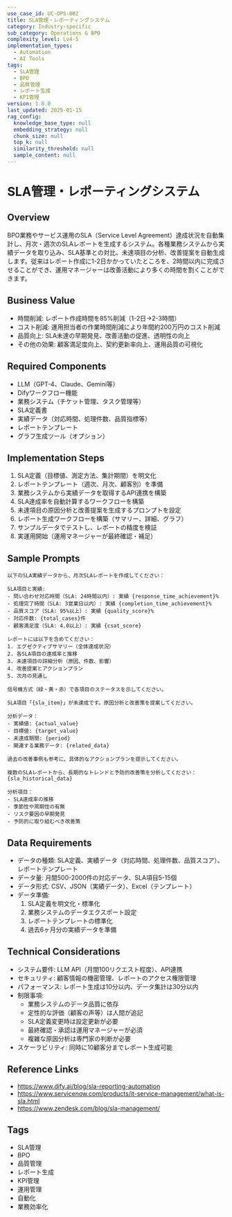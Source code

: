 ```yaml
---
use_case_id: UC-OPS-002
title: SLA管理・レポーティングシステム
category: Industry-specific
sub_category: Operations & BPO
complexity_level: Lv4-5
implementation_types:
  - Automation
  - AI Tools
tags:
  - SLA管理
  - BPO
  - 品質管理
  - レポート生成
  - KPI管理
version: 1.0.0
last_updated: 2025-01-15
rag_config:
  knowledge_base_type: null
  embedding_strategy: null
  chunk_size: null
  top_k: null
  similarity_threshold: null
  sample_content: null
---
```


# SLA管理・レポーティングシステム

## Overview

BPO業務やサービス運用のSLA（Service Level Agreement）達成状況を自動集計し、月次・週次のSLAレポートを生成するシステム。各種業務システムから実績データを取り込み、SLA基準との対比、未達項目の分析、改善提案を自動生成します。従来はレポート作成に1-2日かかっていたところを、2時間以内に完成させることができ、運用マネージャーは改善活動により多くの時間を割くことができます。

## Business Value

- 時間削減: レポート作成時間を85%削減（1-2日→2-3時間）
- コスト削減: 運用担当者の作業時間削減により年間約200万円のコスト削減
- 品質向上: SLA未達の早期発見、改善活動の促進、透明性の向上
- その他の効果: 顧客満足度向上、契約更新率向上、運用品質の可視化

## Required Components

- LLM（GPT-4、Claude、Gemini等）
- Difyワークフロー機能
- 業務システム（チケット管理、タスク管理等）
- SLA定義書
- 実績データ（対応時間、処理件数、品質指標等）
- レポートテンプレート
- グラフ生成ツール（オプション）

## Implementation Steps

1. SLA定義（目標値、測定方法、集計期間）を明文化
2. レポートテンプレート（週次、月次、顧客別）を準備
3. 業務システムから実績データを取得するAPI連携を構築
4. SLA達成率を自動計算するワークフローを構築
5. 未達項目の原因分析と改善提案を生成するプロンプトを設定
6. レポート生成ワークフローを構築（サマリー、詳細、グラフ）
7. サンプルデータでテストし、レポートの精度を検証
8. 実運用開始（運用マネージャーが最終確認・補足）

## Sample Prompts

```
以下のSLA実績データから、月次SLAレポートを作成してください：

SLA項目と実績:
- 問い合わせ対応時間（SLA: 24時間以内）: 実績 {response_time_achievement}%
- 処理完了時間（SLA: 3営業日以内）: 実績 {completion_time_achievement}%
- 品質スコア（SLA: 95%以上）: 実績 {quality_score}%
- 対応件数: {total_cases}件
- 顧客満足度（SLA: 4.0以上）: 実績 {csat_score}

レポートには以下を含めてください：
1. エグゼクティブサマリー（全体達成状況）
2. 各SLA項目の達成率と推移
3. 未達項目の詳細分析（原因、件数、影響）
4. 改善提案とアクションプラン
5. 次月の見通し

信号機方式（緑・黄・赤）で各項目のステータスを示してください。
```

```
SLA項目「{sla_item}」が未達成です。原因分析と改善策を提案してください。

分析データ：
- 実績値: {actual_value}
- 目標値: {target_value}
- 未達成期間: {period}
- 関連する業務データ: {related_data}

過去の改善事例も参考に、具体的なアクションプランを提示してください。
```

```
複数のSLAレポートから、長期的なトレンドと予防的改善策を分析してください：
{sla_historical_data}

分析項目：
- SLA達成率の推移
- 季節性や周期性の有無
- リスク要因の早期発見
- 予防的に取り組むべき改善策
```

## Data Requirements

- データの種類: SLA定義、実績データ（対応時間、処理件数、品質スコア）、レポートテンプレート
- データ量: 月間500-2000件の対応データ、SLA項目5-15個
- データ形式: CSV、JSON（実績データ）、Excel（テンプレート）
- データ準備:
  1. SLA定義を明文化・標準化
  2. 業務システムのデータエクスポート設定
  3. レポートテンプレートの標準化
  4. 過去6ヶ月分の実績データを準備

## Technical Considerations

- システム要件: LLM API（月間100リクエスト程度）、API連携
- セキュリティ: 顧客情報の機密管理、レポートのアクセス権限管理
- パフォーマンス: レポート生成は10分以内、データ集計は30分以内
- 制限事項:
  - 業務システムのデータ品質に依存
  - 定性的な評価（顧客の声等）は人間が追記
  - SLA定義変更時は設定更新が必要
  - 最終確認・承認は運用マネージャーが必須
  - 複雑な原因分析は専門家の判断が必要
- スケーラビリティ: 同時に10顧客分までレポート生成可能

## Reference Links

- https://www.dify.ai/blog/sla-reporting-automation
- https://www.servicenow.com/products/it-service-management/what-is-sla.html
- https://www.zendesk.com/blog/sla-management/

## Tags

- SLA管理
- BPO
- 品質管理
- レポート生成
- KPI管理
- 運用管理
- 自動化
- 業務効率化
